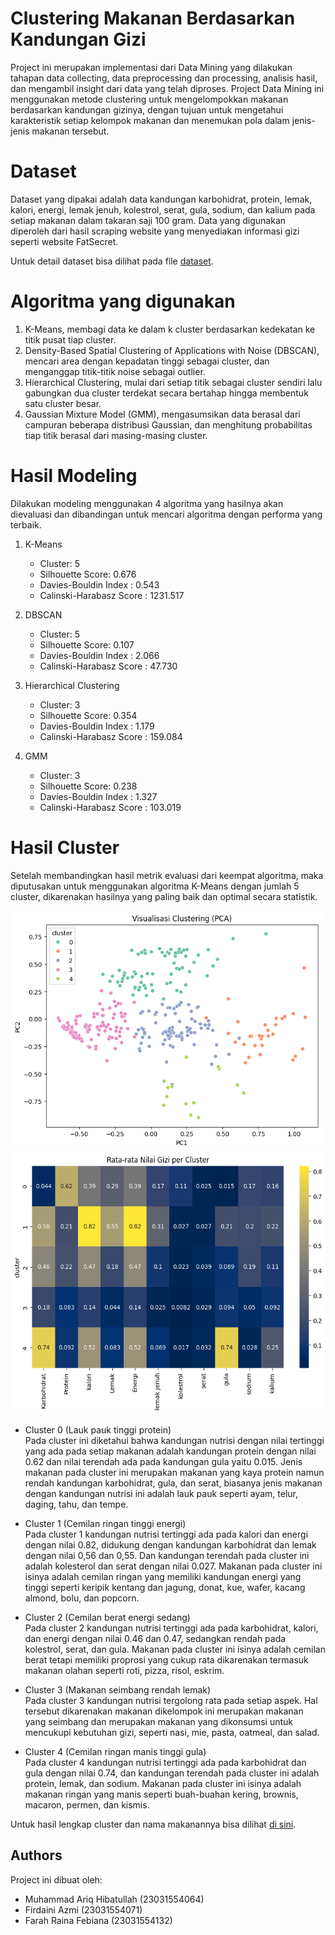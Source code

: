 # Clustering Makanan Berdasarkan Kandungan Gizi
Project ini merupakan implementasi dari Data Mining yang dilakukan tahapan data collecting, data preprocessing dan processing, analisis hasil, dan mengambil insight dari data yang telah diproses. Project Data Mining ini menggunakan metode clustering untuk mengelompokkan makanan berdasarkan kandungan gizinya, dengan tujuan untuk mengetahui karakteristik setiap kelompok makanan dan menemukan pola dalam jenis-jenis makanan tersebut.

# Dataset
Dataset yang dipakai adalah data kandungan karbohidrat, protein, lemak, kalori, energi, lemak jenuh, kolestrol, serat, gula, sodium, dan kalium pada setiap makanan dalam takaran saji 100 gram. Data yang digunakan diperoleh dari hasil scraping website yang menyediakan informasi gizi seperti website FatSecret.

Untuk detail dataset bisa dilihat pada file [dataset](Dataset_Gizi.csv).

# Algoritma yang digunakan
1. K-Means, membagi data ke dalam k cluster berdasarkan kedekatan ke titik pusat tiap cluster.
2. Density-Based Spatial Clustering of Applications with Noise (DBSCAN), mencari area dengan kepadatan tinggi sebagai cluster, dan menganggap titik-titik noise sebagai outlier.
3. Hierarchical Clustering, mulai dari setiap titik sebagai cluster sendiri lalu gabungkan dua cluster terdekat secara bertahap hingga membentuk satu cluster besar.
4. Gaussian Mixture Model (GMM), mengasumsikan data berasal dari campuran beberapa distribusi Gaussian, dan menghitung probabilitas tiap titik berasal dari masing-masing cluster.

# Hasil Modeling
Dilakukan modeling menggunakan 4 algoritma yang hasilnya akan dievaluasi dan dibandingan untuk mencari algoritma dengan performa yang terbaik.
1. K-Means
   - Cluster: 5
   - Silhouette Score: 0.676
   - Davies-Bouldin Index : 0.543
   - Calinski-Harabasz Score : 1231.517

2. DBSCAN
   - Cluster: 5
   - Silhouette Score: 0.107
   - Davies-Bouldin Index : 2.066
   - Calinski-Harabasz Score : 47.730

3. Hierarchical Clustering
   - Cluster: 3
   - Silhouette Score: 0.354
   - Davies-Bouldin Index : 1.179
   - Calinski-Harabasz Score : 159.084

4. GMM
   - Cluster: 3
   - Silhouette Score: 0.238
   - Davies-Bouldin Index : 1.327
   - Calinski-Harabasz Score : 103.019

# Hasil Cluster
Setelah membandingkan hasil metrik evaluasi dari keempat algoritma, maka diputusakan untuk menggunakan algoritma K-Means dengan jumlah 5 cluster, dikarenakan hasilnya yang paling baik dan optimal secara statistik.

<img src="image/Hasilcluster.png" alt="Hasil Cluster" width="498" height="383"/>
<img src="image/heatmap.png" alt="Heatmap" width="543" height="419"/>

- Cluster 0 (Lauk pauk tinggi protein)<br>
Pada cluster ini diketahui bahwa kandungan nutrisi dengan nilai tertinggi yang ada pada setiap makanan adalah kandungan protein dengan nilai 0.62 dan nilai terendah ada pada kandungan gula yaitu 0.015. Jenis makanan pada cluster ini  merupakan makanan yang kaya protein namun rendah kandungan karbohidrat, gula, dan serat, biasanya jenis makanan dengan kandungan nutrisi ini adalah lauk pauk seperti ayam, telur, daging, tahu, dan tempe.

- Cluster 1 (Cemilan ringan tinggi energi)<br>
Pada cluster 1 kandungan nutrisi tertinggi ada pada kalori dan energi dengan nilai 0.82, didukung dengan kandungan karbohidrat dan lemak dengan nilai 0,56 dan 0,55. Dan kandungan terendah pada cluster ini adalah kolesterol dan serat dengan nilai 0.027. Makanan pada cluster ini isinya adalah cemilan ringan yang memiliki kandungan energi yang tinggi seperti keripik kentang dan jagung, donat, kue, wafer, kacang almond, bolu, dan popcorn. 

- Cluster 2 (Cemilan berat energi sedang)<br>
Pada cluster 2 kandungan nutrisi tertinggi ada pada karbohidrat, kalori, dan energi dengan nilai 0.46 dan 0.47, sedangkan rendah pada kolestrol, serat, dan gula. Makanan pada cluster ini isinya adalah cemilan berat tetapi memiliki proprosi yang cukup rata dikarenakan termasuk makanan olahan seperti roti, pizza, risol, eskrim. 

- Cluster 3 (Makanan seimbang rendah lemak)<br>
Pada cluster 3 kandungan nutrisi tergolong rata pada setiap aspek. Hal tersebut dikarenakan makanan dikelompok ini merupakan makanan yang seimbang dan merupakan makanan yang dikonsumsi untuk mencukupi kebutuhan gizi, seperti nasi, mie, pasta, oatmeal, dan salad.

- Cluster 4 (Cemilan ringan manis tinggi gula)<br>
Pada cluster 4 kandungan nutrisi tertinggi ada pada karbohidrat dan gula dengan nilai 0.74, dan kandungan terendah pada cluster ini adalah protein, lemak, dan sodium. Makanan pada cluster ini isinya adalah makanan ringan yang manis seperti buah-buahan kering, brownis, macaron, permen, dan kismis.

Untuk hasil lengkap cluster dan nama makanannya bisa dilihat [di sini](Hasil_Cluster.csv).

## Authors
Project ini dibuat oleh:
- Muhammad Ariq Hibatullah (23031554064)
- Firdaini Azmi (23031554071)
- Farah Raina Febiana (23031554132)
